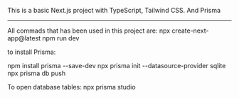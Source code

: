 This is a basic Next.js project with TypeScript, Tailwind CSS.
And Prisma 




__________________________________________________________________________________________________________________________________________
All commads that has been used in this project are:
npx create-next-app@latest
npm run dev

to install Prisma:

npm install prisma --save-dev
npx prisma init --datasource-provider sqlite
npx prisma db push

To open database tables:
npx prisma studio
